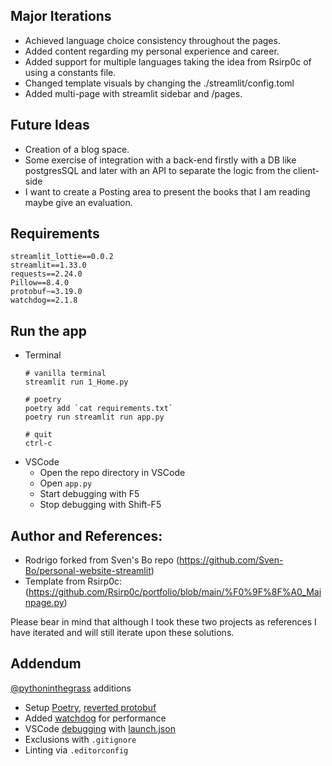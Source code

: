 ## Major Iterations
* Achieved language choice consistency throughout the pages.
* Added content regarding my personal experience and career.
* Added support for multiple languages taking the idea from Rsirp0c of using a constants file.
* Changed template visuals by changing the ./streamlit/config.toml 
* Added multi-page with streamlit sidebar and /pages.

## Future Ideas
* Creation of a blog space. 
* Some exercise of integration with a back-end firstly with a DB like postgresSQL and later with an API to separate the logic from the client-side
* I want to create a Posting area to present the books that I am reading maybe give an evaluation. 

## Requirements
```
streamlit_lottie==0.0.2
streamlit==1.33.0
requests==2.24.0
Pillow==8.4.0
protobuf~=3.19.0
watchdog==2.1.8
```

## Run the app
* Terminal
    ```
    # vanilla terminal
    streamlit run 1_Home.py

    # poetry
    poetry add `cat requirements.txt`
    poetry run streamlit run app.py

    # quit
    ctrl-c
    ```
* VSCode
  * Open the repo directory in VSCode
  * Open `app.py`
  * Start debugging with F5
  * Stop debugging with Shift-F5

## Author and References:
* Rodrigo forked from Sven's Bo repo (https://github.com/Sven-Bo/personal-website-streamlit)
* Template from Rsirp0c: (https://github.com/Rsirp0c/portfolio/blob/main/%F0%9F%8F%A0_Mainpage.py)

Please bear in mind that although I took these two projects as references I have iterated and will still iterate upon these solutions.


## Addendum
[@pythoninthegrass](https://github.com/pythoninthegrass) additions
* Setup [Poetry](https://python-poetry.org/docs/#installation), [reverted protobuf](https://discuss.streamlit.io/t/typeerror-descriptors-cannot-not-be-created-directly/25639/11)
* Added [watchdog](https://docs.streamlit.io/library/advanced-features/configuration) for performance
* VSCode [debugging](https://code.visualstudio.com/docs/python/debugging) with [launch.json](https://medium.com/geekculture/how-to-run-your-streamlit-apps-in-vscode-3417da669fc)
* Exclusions with `.gitignore`
* Linting via `.editorconfig`
